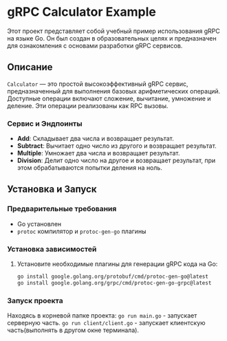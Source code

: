 # gRPC Calculator Example

Этот проект представляет собой учебный пример использования gRPC на языке Go. Он был создан в образовательных целях и предназначен для ознакомления с основами разработки gRPC сервисов.

## Описание

`Calculator` — это простой высокоэффективный gRPC сервис, предназначенный для выполнения базовых арифметических операций. Доступные операции включают сложение, вычитание, умножение и деление. Эти операции реализованы как RPC вызовы.

### Сервис и Эндпоинты

- **Add**: Складывает два числа и возвращает результат.
- **Subtract**: Вычитает одно число из другого и возвращает результат.
- **Multiple**: Умножает два числа и возвращает результат.
- **Division**: Делит одно число на другое и возвращает результат, при этом обрабатываются попытки деления на ноль.

## Установка и Запуск

### Предварительные требования

- Go установлен
- `protoc` компилятор и `protoc-gen-go` плагины

### Установка зависимостей

1. Установите необходимые плагины для генерации gRPC кода на Go:

   ```bash
   go install google.golang.org/protobuf/cmd/protoc-gen-go@latest
   go install google.golang.org/grpc/cmd/protoc-gen-go-grpc@latest

### Запуск проекта

Находясь в корневой папке проекта:
    ``` go run main.go ```
    - запускает серверную часть.
    ``` go run client/client.go ```
    - запускает клиентскую часть(выполнять в другом окне терминала).